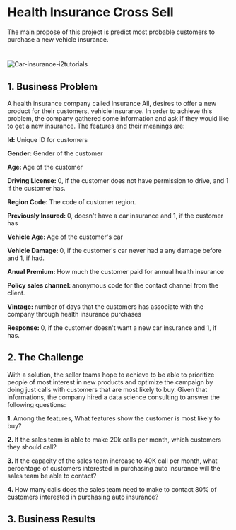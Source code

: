 # Health Insurance Cross Sell
The main propose of this project is predict most probable customers to purchase a new vehicle insurance.


#
![Car-insurance-i2tutorials](https://user-images.githubusercontent.com/81034654/125207496-ed400400-e262-11eb-81fd-c1d52ab61f95.jpg)


<h2>1. Business Problem </h2>
 
 A health insurance company called Insurance All, desires to offer a new product for their customers, vehicle insurance. In order to achieve this problem, the company gathered some information and ask if they would like to get a new insurance. The features and their meanings are:

<strong> Id: </strong>  Unique ID for customers

<strong> Gender: </strong> Gender of the customer

<strong> Age: </strong> Age of the customer

<strong>Driving License: </strong> 0, if the customer does not have permission to drive, and 1 if the customer has.

<strong> Region Code: </strong> The code of customer region.

<strong> Previously Insured: </strong> 0, doesn't have a car insurance and 1, if the customer has

<strong> Vehicle Age: </strong> Age of the customer's car

<strong> Vehicle Damage: </strong> 0, if the customer's car never had a any damage before and 1, if had. 

<strong> Anual Premium: </strong> How much the customer paid for annual health insurance 

<strong> Policy sales channel: </strong> anonymous code for the contact channel from the client.

<strong>  Vintage: </strong> number of days that the customers has associate with the company through health insurance purchases 

<strong> Response:  </strong> 0,  if the customer doesn't want a new car insurance and 1, if has.

<h2> 2. The Challenge </h2>
 With a solution, the seller teams hope to achieve to be able to prioritize people of most interest in new products and optimize the campaign by doing just calls with customers that are most likely to buy. 
 Given that informations, the company hired a data science consulting to answer the following questions:
 
 <strong> 1. </strong> Among the features, What features show the customer is most likely to buy?
 
 <strong> 2. </strong> If the sales team is able to make 20k calls per month, which customers they should call? 
 
 <strong> 3. </strong> If the capacity of the sales team increase to 40K call per month, what percentage of customers interested in purchasing auto insurance will the sales team be able to contact?
 
 <strong> 4. </strong> How many calls does the sales team need to make to contact 80% of customers interested in purchasing auto insurance?
 
 
 <h2> 3. Business Results </h2>
 
